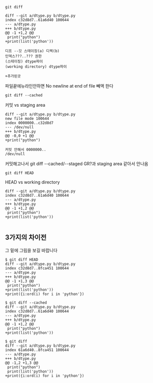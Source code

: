 ```
git diff
```

```
diff --git a/dtype.py b/dtype.py
index c32d8d7..61a6d40 100644
--- a/dtype.py
+++ b/dtype.py
@@ -1 +1,2 @@
 print("python")
+print(list('python'))

```
```
디프 --깃 스테이징(a) 디렉(b)
인덱스???..??? 권한
(스테이징) dtype파이
(working directory) dtype파이

+추가된곳
```

파일끝에뉴라인안하면  No newline at end of file 빼액 한다

```
git diff --cached
```
커밋 vs staging area
```
diff --git a/dtype.py b/dtype.py
new file mode 100644
index 0000000..c32d8d7
--- /dev/null
+++ b/dtype.py
@@ -0,0 +1 @@
+print("python")

```
```
커밋 안해서 0000000..
/dev/null
```
커밋해고나서 git diff --cached/--staged GR?과 staging area 같아서 안나옴
```
git diff HEAD
```
HEAD vs working directory
```
diff --git a/dtype.py b/dtype.py
index c32d8d7..61a6d40 100644
--- a/dtype.py
+++ b/dtype.py
@@ -1 +1,2 @@
 print("python")
+print(list('python'))


```
## 3가지의 차이전
그 밑에 그림을 보길 바랍니다 
```
$ git diff HEAD
diff --git a/dtype.py b/dtype.py
index c32d8d7..8fca451 100644
--- a/dtype.py
+++ b/dtype.py
@@ -1 +1,3 @@
 print("python")
+print(list('python'))
+print({i:ord(i) for i in 'python'})
```

```
$ git diff --cached
diff --git a/dtype.py b/dtype.py
index c32d8d7..61a6d40 100644
--- a/dtype.py
+++ b/dtype.py
@@ -1 +1,2 @@
 print("python")
+print(list('python'))
```

```
$ git diff
diff --git a/dtype.py b/dtype.py
index 61a6d40..8fca451 100644
--- a/dtype.py
+++ b/dtype.py
@@ -1,2 +1,3 @@
 print("python")
 print(list('python'))
+print({i:ord(i) for i in 'python'})

```
